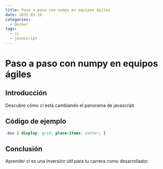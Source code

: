 ```yaml
---
title: Paso a paso con numpy en equipos ágiles
date: 2032-03-18
categories:
  - Docker
tags:
  - ci
  - javascript
---
```


# Paso a paso con numpy en equipos ágiles

## Introducción

Descubre cómo ci está cambiando el panorama de javascript.

## Código de ejemplo

```css
.box { display: grid; place-items: center; }
```

## Conclusión

Aprender ci es una inversión útil para tu carrera como desarrollador.